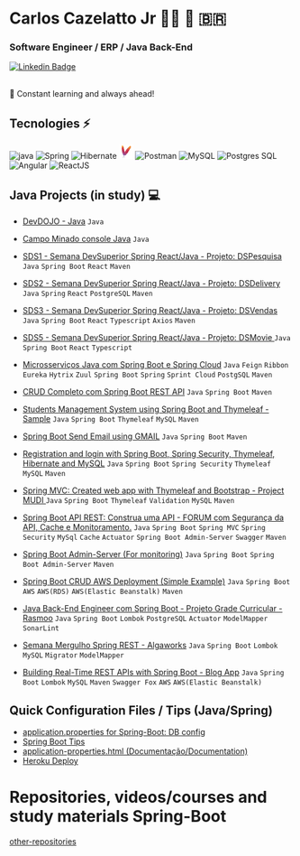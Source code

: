   # Carlos Cazelatto Jr 🤘🏻 :fist_oncoming: 🇧🇷 
  ### Software Engineer / ERP / Java Back-End


[![Linkedin Badge](https://img.shields.io/badge/-CarlosCazelattoJr-blue?style=flat-square&logo=Linkedin&logoColor=white&link=https://www.linkedin.com/in/carloscazelattojr/)](https://www.linkedin.com/in/carloscazelattojr/)

<br>
🚀 Constant learning and always ahead!


<br>

## Tecnologies ⚡

<img height="25" src="https://www.vectorlogo.zone/logos/java/java-icon.svg" alt="java" /></code>
<img width="25" height="25" src="https://www.vectorlogo.zone/logos/springio/springio-icon.svg" alt="Spring" /></code>
<img width="25" height="25" src="https://www.vectorlogo.zone/logos/hibernate/hibernate-icon.svg" alt="Hibernate" /></code>
<img width="25" height="25" src="https://raw.githubusercontent.com/vscode-icons/vscode-icons/master/icons/file_type_maven.svg" alt="Apache Maven" /></code>
<img width="25" height="25" src="https://www.vectorlogo.zone/logos/getpostman/getpostman-icon.svg" alt="Postman" /></code>
<img width="25" height="25" src="https://www.vectorlogo.zone/logos/mysql/mysql-icon.svg" alt="MySQL"/></code>
<img width="25" height="25" src="https://www.vectorlogo.zone/logos/postgresql/postgresql-icon.svg" alt="Postgres SQL"/></code>    
<img width="25" height="25" src="https://www.vectorlogo.zone/logos/angular/angular-icon.svg" alt="Angular"/></code>
<img width="25" height="25" src="https://www.vectorlogo.zone/logos/reactjs/reactjs-icon.svg" alt="ReactJS"/></code>



## Java  Projects (in study) :computer:


- [DevDOJO - Java](https://github.com/carlosjunior1983/devdojo-java) `Java`

- [Campo Minado console Java](https://github.com/carlosjunior1983/campo-minado-java) `Java`

- [SDS1 - Semana DevSuperior Spring React/Java - Projeto: DSPesquisa ](https://github.com/carlosjunior1983/projeto-sds1-java) `Java` `Spring Boot` `React` `Maven`

- [SDS2 - Semana DevSuperior Spring React/Java - Projeto: DSDelivery ](https://github.com/carlosjunior1983/projeto-sds2-spring) `Java` `Spring` `React` `PostgreSQL` `Maven`
 
- [SDS3 - Semana DevSuperior Spring React/Java - Projeto: DSVendas ](https://github.com/carlosjunior1983/projeto-sds3-java) `Java` `Spring Boot` `React` `Typescript` `Axios` `Maven`

- [SDS5 - Semana DevSuperior Spring React/Java - Projeto: DSMovie ](https://github.com/carlosjunior1983/projeto-sds5-dsmovie) `Java` `Spring Boot` `React` `Typescript`  

- [Microsserviços Java com Spring Boot e Spring Cloud](https://github.com/carlosjunior1983/ms-course) `Java` `Feign` `Ribbon` `Eureka` `Hytrix` `Zuul` `Spring Boot` `Spring` `Sprint Cloud` `PostgSQL` `Maven`

- [CRUD Completo com Spring Boot REST API](https://github.com/carlosjunior1983/crud-spring-boot-rest-api) `Java` `Spring Boot` `Maven`
	
- [Students Management System using Spring Boot and Thymeleaf - Sample](https://github.com/carlosjunior1983/springboot-web-app-students) `Java` `Spring Boot` `Thymeleaf` `MySQL` `Maven`

- [Spring Boot Send Email using GMAIL](https://github.com/carlosjunior1983/springboot-send-email-gmail-java) `Java` `Spring Boot` `Maven`

- [Registration and login with Spring Boot, Spring Security, Thymeleaf, Hibernate and MySQL](https://github.com/carlosjunior1983/springboot-registration-login) `Java` `Spring Boot` `Spring Security` `Thymeleaf` `MySQL` `Maven`

- [Spring MVC: Created web app with Thymeleaf and Bootstrap - Project MUDI ](https://github.com/carlosjunior1983/springboot-mvc-project-mudi) `Java` `Spring Boot` `Thymeleaf` `Validation` `MySQL` `Maven`

- [Spring Boot API REST: Construa uma API - FORUM com Segurança da API, Cache e Monitoramento.](https://github.com/carlosjunior1983/springboot-api-rest-forum) `Java` `Spring Boot` `Spring MVC` `Spring Security` `MySql` `Cache` `Actuator` `Spring Boot Admin-Server` `Swagger` `Maven`

- [Spring Boot Admin-Server (For monitoring)](https://github.com/carlosjunior1983/springboot-admin-server-monitoring) `Java` `Spring Boot` `Spring Boot Admin-Server` `Maven`

- [Spring Boot CRUD AWS Deployment (Simple Example)](https://github.com/carlosjunior1983/springboot-aws-deploy) `Java` `Spring Boot` `AWS` `AWS(RDS)` `AWS(Elastic Beanstalk)` `Maven`

- [Java Back-End Engineer com Spring Boot - Projeto Grade Curricular - Rasmoo](https://github.com/carlosjunior1983/spring-boot-java-rasmoo) `Java` `Spring Boot` `Lombok` `PostgreSQL` `Actuator` `ModelMapper` `SonarLint`

- [Semana Mergulho Spring REST - Algaworks](https://github.com/carlosjunior1983/springboot-Algaworks-Logistica) `Java` `Spring Boot` `Lombok` `MySQL` `Migrator` `ModelMapper`

- [Building Real-Time REST APIs with Spring Boot - Blog App](https://github.com/carlosjunior1983/springboot-blog-rest-api) `Java` `Spring Boot` `Lombok` `MySQL`  `Maven` `Swagger Fox` `AWS` `AWS(Elastic Beanstalk)`




 


## Quick Configuration Files / Tips (Java/Spring)

- [application.properties for Spring-Boot: DB config](https://github.com/carlosjunior1983/application.properties)
- [Spring Boot Tips](https://github.com/carlosjunior1983/springboot-tips)
- [application-properties.html (Documentação/Documentation)](https://docs.spring.io/spring-boot/docs/current/reference/html/application-properties.html)
- [Heroku Deploy](https://github.com/carlosjunior1983/heroku-deploy)



# Repositories, videos/courses and study materials Spring-Boot

[other-repositories](https://github.com/carlosjunior1983/other-repositories/blob/main/README.md) 

